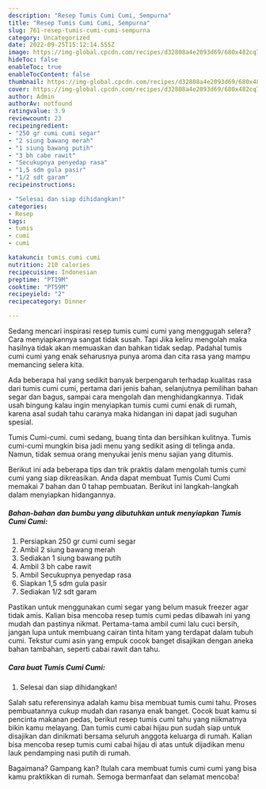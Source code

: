 ```yaml
---
description: "Resep Tumis Cumi Cumi, Sempurna"
title: "Resep Tumis Cumi Cumi, Sempurna"
slug: 761-resep-tumis-cumi-cumi-sempurna
category: Uncategorized
date: 2022-09-25T15:12:14.555Z
image: https://img-global.cpcdn.com/recipes/d32808a4e2093d69/680x482cq70/tumis-cumi-cumi-foto-resep-utama.jpg
hideToc: false
enableToc: true
enableTocContent: false
thumbnail: https://img-global.cpcdn.com/recipes/d32808a4e2093d69/680x482cq70/tumis-cumi-cumi-foto-resep-utama.jpg
cover: https://img-global.cpcdn.com/recipes/d32808a4e2093d69/680x482cq70/tumis-cumi-cumi-foto-resep-utama.jpg
author: Admin
authorAv: notfound
ratingvalue: 3.9
reviewcount: 23
recipeingredient:
- "250 gr cumi cumi segar"
- "2 siung bawang merah"
- "1 siung bawang putih"
- "3 bh cabe rawit"
- "Secukupnya penyedap rasa"
- "1,5 sdm gula pasir"
- "1/2 sdt garam"
recipeinstructions:

- "Selesai dan siap dihidangkan!"
categories:
- Resep
tags:
- tumis
- cumi
- cumi

katakunci: tumis cumi cumi 
nutrition: 210 calories
recipecuisine: Indonesian
preptime: "PT19M"
cooktime: "PT59M"
recipeyield: "2"
recipecategory: Dinner

---
```



Sedang mencari inspirasi resep tumis cumi cumi yang menggugah selera? Cara menyiapkannya sangat tidak susah. Tapi Jika keliru mengolah maka hasilnya tidak akan memuaskan dan bahkan tidak sedap. Padahal tumis cumi cumi yang enak seharusnya punya aroma dan cita rasa yang mampu memancing selera kita.


Ada beberapa hal yang sedikit banyak berpengaruh terhadap kualitas rasa dari tumis cumi cumi, pertama dari jenis bahan, selanjutnya pemilihan bahan segar dan bagus, sampai cara mengolah dan menghidangkannya. Tidak usah bingung kalau ingin menyiapkan tumis cumi cumi enak di rumah, karena asal sudah tahu caranya maka hidangan ini dapat jadi suguhan spesial.

Tumis Cumi-cumi. cumi sedang, buang tinta dan bersihkan kulitnya. Tumis cumi-cumi mungkin bisa jadi menu yang sedikit asing di telinga anda. Namun, tidak semua orang menyukai jenis menu sajian yang ditumis.


Berikut ini ada beberapa tips dan trik praktis dalam mengolah tumis cumi cumi yang siap dikreasikan. Anda dapat membuat Tumis Cumi Cumi memakai 7 bahan dan 0 tahap pembuatan. Berikut ini langkah-langkah dalam menyiapkan hidangannya.

<!--inarticleads1-->

##### Bahan-bahan dan bumbu yang dibutuhkan untuk menyiapkan Tumis Cumi Cumi:

1. Persiapkan 250 gr cumi cumi segar
1. Ambil 2 siung bawang merah
1. Sediakan 1 siung bawang putih
1. Ambil 3 bh cabe rawit
1. Ambil Secukupnya penyedap rasa
1. Siapkan 1,5 sdm gula pasir
1. Sediakan 1/2 sdt garam


Pastikan untuk menggunakan cumi segar yang belum masuk freezer agar tidak amis. Kalian bisa mencoba resep tumis cumi pedas dibawah ini yang mudah dan pastinya nikmat. Pertama-tama ambil cumi lalu cuci bersih, jangan lupa untuk membuang cairan tinta hitam yang terdapat dalam tubuh cumi. Tekstur cumi asin yang empuk cocok banget disajikan dengan aneka bahan tambahan, seperti cabai rawit dan tahu. 

<!--inarticleads2-->

##### Cara buat Tumis Cumi Cumi:


1. Selesai dan siap dihidangkan!

Salah satu referensinya adalah kamu bisa membuat tumis cumi tahu. Proses pembuatannya cukup mudah dan rasanya enak banget. Cocok buat kamu si pencinta makanan pedas, berikut resep tumis cumi tahu yang niikmatnya bikin kamu melayang. Dan tumis cumi cabai hijau pun sudah siap untuk disajikan dan dinikmati bersama seluruh anggota keluarga di rumah. Kalian bisa mencoba resep tumis cumi cabai hijau di atas untuk dijadikan menu lauk pendamping nasi putih di rumah. 

Bagaimana? Gampang kan? Itulah cara membuat tumis cumi cumi yang bisa kamu praktikkan di rumah. Semoga bermanfaat dan selamat mencoba!
